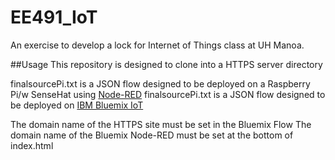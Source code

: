 # EE491_IoT
An exercise to develop a lock for Internet of Things class at UH Manoa.

##Usage
This repository is designed to clone into a HTTPS server directory

finalsourcePi.txt is a JSON flow designed to be deployed on a Raspberry Pi/w SenseHat using [Node-RED](https://nodered.org/)
finalsourcePi.txt is a JSON flow designed to be deployed on [IBM Bluemix IoT](https://www.ibm.com/cloud/internet-of-things)

The domain name of the HTTPS site must be set in the Bluemix Flow
The domain name of the Bluemix Node-RED must be set at the bottom of index.html
